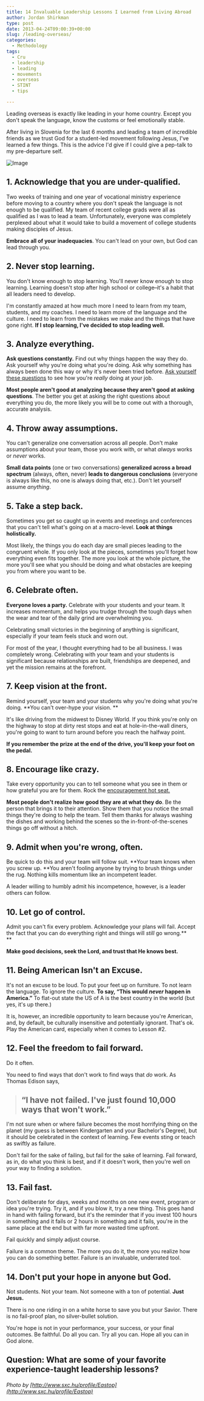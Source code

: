 ```yaml
---
title: 14 Invaluable Leadership Lessons I Learned from Living Abroad
author: Jordan Shirkman
type: post
date: 2013-04-24T09:00:39+00:00
slug: /leading-overseas/
categories:
  - Methodology
tags:
  - Cru
  - leadership
  - leading
  - movements
  - overseas
  - STINT
  - tips

---
```

Leading overseas is exactly like leading in your home country. Except you don't speak the language, know the customs or feel emotionally stable.

After living in Slovenia for the last 6 months and leading a team of incredible friends as we trust God for a student-led movement following Jesus, I've learned a few things. This is the advice I'd give if I could give a pep-talk to my pre-departure self.

![Image](/static/images/leaders-hands-in.jpeg) 

## 1. Acknowledge that you are under-qualified.

Two weeks of training and one year of vocational ministry experience before moving to a country where you don't speak the language is not enough to be qualified. My team of recent college grads were all as qualified as I was to lead a team. Unfortunately, everyone was completely perplexed about what it would take to build a movement of college students making disciples of Jesus.

**Embrace all of your inadequacies**. You can't lead on your own, but God can lead through you.<!--more-->

## 2. Never stop learning.

You don't know enough to stop learning. You'll never know enough to stop learning. Learning doesn't stop after high school or college&#8211;it's a habit that all leaders need to develop.

I'm constantly amazed at how much more I need to learn from my team, students, and my coaches. I need to learn more of the language and the culture. I need to learn from the mistakes we make and the things that have gone right. **If I stop learning, I've decided to stop leading well.**

## 3. Analyze everything.

**Ask questions constantly.** Find out why things happen the way they do. Ask yourself why you're doing what you're doing. Ask why something has always been done this way or why it's never been tried before. [Ask yourself these questions](https://jshirk.com/blog/work-performance-questions/) to see how you're _really_ doing at your job.

**Most people aren't good at analyzing because they aren't good at asking questions**. The better you get at asking the right questions about everything you do, the more likely you will be to come out with a thorough, accurate analysis.

## 4. Throw away assumptions.

You can't generalize one conversation across all people. Don't make assumptions about your team, those you work with, or what _always_ works or _never_ works.

**Small data points** (one or two conversations) **generalized across a broad spectrum** (always, often, never) **leads to dangerous conclusions** (everyone is always like this, no one is always doing that, etc.). Don't let yourself assume _anything_.

## 5. Take a step back.

Sometimes you get so caught up in events and meetings and conferences that you can't tell what's going on at a macro-level. **Look at things holistically.**

Most likely, the things you do each day are small pieces leading to the congruent whole. If you only look at the pieces, sometimes you'll forget how everything even fits together. The more you look at the whole picture, the more you'll see what you should be doing and what obstacles are keeping you from where you want to be.

## 6. Celebrate often.

**Everyone loves a party.** Celebrate with your students and your team. It increases momentum, and helps you trudge through the tough days when the wear and tear of the daily grind are overwhelming you.

Celebrating small victories in the beginning of anything is significant, especially if your team feels stuck and worn out.

For most of the year, I thought everything had to be all business. I was completely wrong. Celebrating with your team and your students is significant because relationships are built, friendships are deepened, and yet the mission remains at the forefront.

## 7. Keep vision at the front.

Remind yourself, your team and your students why you're doing what you're doing. **You can't over-hype your vision. **

It's like driving from the midwest to Disney World. If you think you're only on the highway to stop at dirty rest stops and eat at hole-in-the-wall diners, you're going to want to turn around before you reach the halfway point.

**If you remember the prize at the end of the drive, you'll keep your foot on the pedal.**

## 8. Encourage like crazy.

Take every opportunity you can to tell someone what you see in them or how grateful you are for them. Rock the [encouragement hot seat.](https://jshirk.com/blog/encouragement-hot-seat/)

**Most people don't realize how good they are at what they do**. Be the person that brings it to their attention. Show them that you notice the small things they're doing to help the team. Tell them thanks for always washing the dishes and working behind the scenes so the in-front-of-the-scenes things go off without a hitch.

## 9. Admit when you're wrong, often.

Be quick to do this and your team will follow suit. **Your team knows when you screw up. **You aren't fooling anyone by trying to brush things under the rug. Nothing kills momentum like an incompetent leader.

A leader willing to humbly admit his incompetence, however, is a leader others can follow.

## 10. Let go of control.

Admit you can't fix every problem. Acknowledge your plans will fail. Accept the fact that you can do everything right and things will _still_ go wrong.**  
** 

**Make good decisions, seek the Lord, and trust that He knows best.**

## 11. Being American Isn't an Excuse.

It's not an excuse to be loud. To put your feet up on furniture. To not learn the language. To ignore the culture. **To say, &#8220;This would _never_ happen in America.&#8221;** To flat-out state the US of A is the best country in the world (but yes, it's up there.)

It is, however, an incredible opportunity to learn because you're American, and, by default, be culturally insensitive and potentially ignorant. That's ok. Play the American card, especially when it comes to Lesson #2.

## 12. Feel the freedom to fail forward.

Do it often.

You need to find ways that don't work to find ways that _do_ work. As Thomas Edison says,

> ## “I have not failed. I've just found 10,000 ways that won't work.”

I'm not sure when or where failure becomes the most horrifying thing on the planet (my guess is between Kindergarten and your Bachelor's Degree), but it should be celebrated in the context of learning. Few events sting or teach as swiftly as failure.

Don't fail for the sake of failing, but fail for the sake of learning. Fail forward, as in, do what you think is best, and if it doesn't work, then you're well on your way to finding a solution.

## 13. Fail fast.

Don't deliberate for days, weeks and months on one new event, program or idea you're trying. Try it, and if you blow it, try a new thing. This goes hand in hand with failing forward, but it's the reminder that if you invest 100 hours in something and it fails or 2 hours in something and it fails, you're in the same place at the end but with far more wasted time upfront.

Fail quickly and simply adjust course.

Failure is a common theme. The more you do it, the more you realize how you can do something better. Failure is an invaluable, underrated tool.

## 14. Don't put your hope in anyone but God.

Not students. Not your team. Not someone with a ton of potential. **Just Jesus.**

There is no one riding in on a white horse to save you but your Savior. There is no fail-proof plan, no silver-bullet solution.

You're hope is not in your performance, your success, or your final outcomes. Be faithful. Do all you can. Try all you can. Hope all you can in God alone.

## Question: What are some of your favorite experience-taught leadership lessons?

###### Photo by [http://www.sxc.hu/profile/Eastop](http://www.sxc.hu/profile/Eastop)
